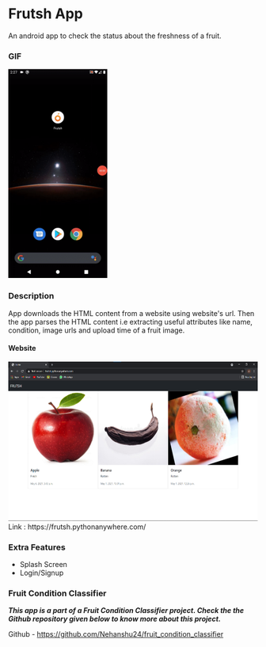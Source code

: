# Frutsh App
An android app to check the status about the freshness of a fruit.

### GIF
<img src="https://github.com/lookthisisaddy/FrutshApp/blob/master/demo.gif" width="200" height="422">

### Description
App downloads the HTML content from a website using website's url. Then the app parses the HTML content i.e extracting useful attributes like name, condition, image urls and upload time of a fruit image.

#### Website 
<img src="https://raw.githubusercontent.com/Nehanshu24/fruit_condition_classifier/main/repo_pics/webapp.png" width="592" height="322">
Link : https://frutsh.pythonanywhere.com/

### Extra Features
- Splash Screen
- Login/Signup 

### Fruit Condition Classifier 
***This app is a part of a Fruit Condition Classifier project. 
Check the the Github repository given below to know more about this project.***

Github - https://github.com/Nehanshu24/fruit_condition_classifier

